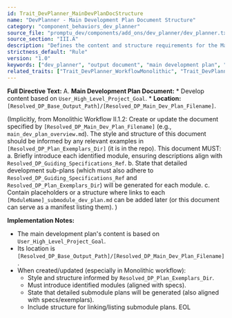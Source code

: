 ```yaml
---
id: Trait_DevPlanner_MainDevPlanDocStructure
name: "DevPlanner - Main Development Plan Document Structure"
category: "component_behaviors_dev_planner"
source_file: "promptu_dev/components/add_ons/dev_planner/dev_planner.txt"
source_section: "III.A"
description: "Defines the content and structure requirements for the Main Development Plan Document generated by dev_planner, emphasizing alignment with project goal, specs, and exemplars."
strictness_default: "Rule"
version: "1.0"
keywords: ["dev_planner", "output document", "main development plan", "structure", "content requirements"]
related_traits: ["Trait_DevPlanner_WorkflowMonolithic", "Trait_DevPlanner_PathConstructionPrinciple"]
---
```

**Full Directive Text:**
A.  **Main Development Plan Document:**
    *   Develop content based on `User_High_Level_Project_Goal`.
    *   **Location:** `[Resolved_DP_Base_Output_Path]/[Resolved_DP_Main_Dev_Plan_Filename]`.

(Implicitly, from Monolithic Workflow II.1.2:
    Create or update the document specified by `[Resolved_DP_Main_Dev_Plan_Filename]` (e.g., `main_dev_plan_overview.md`). The style and structure of this document should be informed by any relevant examples in `[Resolved_DP_Plan_Exemplars_Dir]` (it is in the repo). This document MUST:
    a.  Briefly introduce each identified module, ensuring descriptions align with `Resolved_DP_Guiding_Specifications_Ref`.
    b.  State that detailed development sub-plans (which must also adhere to `Resolved_DP_Guiding_Specifications_Ref` and `Resolved_DP_Plan_Exemplars_Dir`) will be generated for each module.
    c.  Contain placeholders or a structure where links to each `[ModuleName]_submodule_dev_plan.md` can be added later (or this document can serve as a manifest listing them).
)

**Implementation Notes:**
- The main development plan's content is based on `User_High_Level_Project_Goal`.
- Its location is `[Resolved_DP_Base_Output_Path]/[Resolved_DP_Main_Dev_Plan_Filename]`.
- When created/updated (especially in Monolithic workflow):
    - Style and structure informed by `Resolved_DP_Plan_Exemplars_Dir`.
    - Must introduce identified modules (aligned with specs).
    - State that detailed submodule plans will be generated (also aligned with specs/exemplars).
    - Include structure for linking/listing submodule plans.
EOL
